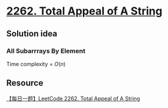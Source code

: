 # [2262. Total Appeal of A String](https://leetcode.com/problems/total-appeal-of-a-string/description/)

## Solution idea
### All Subarrrays By Element

Time complexity = $O(n)$

## Resource
[【每日一题】LeetCode 2262. Total Appeal of A String](https://www.youtube.com/watch?v=yItx_wB0Epg&ab_channel=HuifengGuan)
